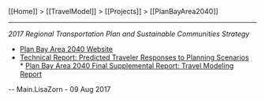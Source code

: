 [[Home]] > [[TravelModel]] > [[Projects]] > [[PlanBayArea2040]]

***

_2017 Regional Transportation Plan and Sustainable Communities Strategy_

* [Plan Bay Area 2040 Website](http://2040.planbayarea.org/)
* [Technical Report: Predicted Traveler Responses to Planning Scenarios](https://mtcdrive.box.com/v/pba2040-scen-travel-resp)
* [Plan Bay Area 2040 Final Supplemental Report: Travel Modeling Report](http://2040.planbayarea.org/sites/default/files/2017-07/Travel_Modeling_PBA2040_Supplemental%20Report_7-2017_0.pdf)

-- Main.LisaZorn - 09 Aug 2017